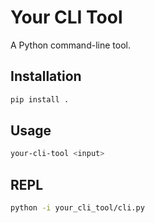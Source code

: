 # Your CLI Tool

A Python command-line tool.

## Installation

```bash
pip install .
```

## Usage

```bash
your-cli-tool <input>
```

## REPL

```bash
python -i your_cli_tool/cli.py
```
